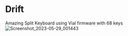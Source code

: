 # Drift
Amazing Split Keyboard using Vial firmware with 68 keys
![Screenshot_2023-05-29_001443](https://github.com/Timception/Drift/assets/84595044/a4bda8d6-e12b-459d-840a-9386c612a9d1)

